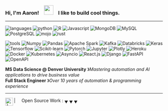 ### Hi, I'm Aaron! &nbsp;&nbsp; <img src="https://media.giphy.com/media/hvRJCLFzcasrR4ia7z/giphy.gif" width="30"/> &nbsp;&nbsp; I like to build cool things.</sup>

----

![languages](https://img.shields.io/static/v1?label=&message=languages:&color=555&style=flat-square)
![python](https://img.shields.io/static/v1?logo=python&label=&message=python&color=111&logoColor=AAA&style=flat-square&link=)
![R](https://img.shields.io/static/v1?logo=R&label=&message=R&color=111&logoColor=AAA&style=flat-square&link=)
![Javascript](https://img.shields.io/static/v1?logo=Javascript&label=&message=Javascript&color=111&logoColor=AAA&style=flat-square&link=)
![MongoDB](https://img.shields.io/static/v1?logo=MongoDB&label=&message=MongoDB&color=111&logoColor=AAA&style=flat-square&link=)
![MySQL](https://img.shields.io/static/v1?logo=MySQL&label=&message=MySQL&color=111&logoColor=AAA&style=flat-square&link=)
![PostgreSQL](https://img.shields.io/static/v1?logo=postgresql&label=&message=postgresql&color=111&logoColor=AAA&style=flat-square&link=)
![mojo](https://img.shields.io/static/v1?logo=Fireship&label=&message=mojo&color=111&logoColor=AAA&style=flat-square&link=)
![rust](https://img.shields.io/static/v1?logo=rust&label=&message=rust&color=111&logoColor=AAA&style=flat-square&link=)


![tools](https://img.shields.io/static/v1?label=&message=tools:&color=555&style=flat-square)
![Numpy](https://img.shields.io/static/v1?logo=Numpy&label=&message=Numpy&color=111&logoColor=AAA&style=flat-square&link=)
![Pandas](https://img.shields.io/static/v1?logo=Pandas&label=&message=Pandas&color=111&logoColor=AAA&style=flat-square&link=)
![Apache Spark](https://img.shields.io/badge/apache%20spark-%23E25A1C.svg?&style=flat-square&logo=apache%20spark&logoColor=white&color=111)
![Kafka](https://img.shields.io/static/v1?logo=Kafka&label=&message=Kafka&color=111&logoColor=AAA&style=flat-square&link=)
![Databricks](https://img.shields.io/badge/databricks-%23FF3621.svg?&style=flat-square&logo=databricks&logoColor=white&color=111)
![Keras](https://img.shields.io/badge/keras-%23D00000.svg?&style=flat-square&logo=keras&logoColor=white&color=111)
![Tensorflow](https://img.shields.io/badge/tensorflow-%23FF6F00.svg?&style=flat-square&logo=tensorflow&logoColor=white&color=111)
![Scikit-learn](https://img.shields.io/badge/scikit--learn-%23F7931E.svg?&style=flat-square&logo=scikit-learn&logoColor=white&color=111)
![Pytorch](https://img.shields.io/badge/pytorch-%23EE4C2C.svg?&style=flat-square&logo=pytorch&logoColor=white&color=111)
![Jupyter](https://img.shields.io/static/v1?logo=Jupyter&label=&message=Jupyter&color=111&logoColor=AAA&style=flat-square)
![Plotly](https://img.shields.io/static/v1?logo=Plotly&label=&message=Plotly&color=111&logoColor=AAA&style=flat-square&link=)
![Heroku](https://img.shields.io/badge/Heroku-430098?style=flat-square&logo=heroku&logoColor=white&color=111)
![Docker](https://img.shields.io/static/v1?logo=docker&label=&message=docker&color=111&logoColor=AAA&style=flat-square)
![Kubernetes](https://img.shields.io/static/v1?logo=Kubernetes&label=&message=Kubernetes&color=111&logoColor=AAA&style=flat-square&link=)
![Asyncio](https://img.shields.io/static/v1?label=&message=Asyncio&color=111&style=flat-square)
![React.js](https://img.shields.io/static/v1?label=&message=React.js&color=111&style=flat-square&logo=React&logoColor=AAA)
![Django](https://img.shields.io/static/v1?label=&message=Django&color=111&style=flat-square&logo=Django&logoColor=white)
![FastAPI](https://img.shields.io/static/v1?label=&message=FastAPI&color=111&style=flat-square&logo=FastAPI&logoColor=AAA)
![OpenAPI](https://img.shields.io/static/v1?label=&message=OpenAPI&color=111&style=flat-square&logo=OpenAPI-Initiative&logoColor=AAA)

**MS Data Science @ Denver University** &#12299;_Mastering automation and AI applications to drive business value_
<br/>
**Full Stack Engineer** &#12299;_Over 10 years of automation & programming experience_
<br/>

----
<a href="https://linkedin.com/in/aaron-stopher">
  <img align="left" alt="Aaron's LinkedIn" width="25px" src="https://www.svgrepo.com/show/75820/linkedin.svg"/>
</a>

| &nbsp;&nbsp;&nbsp; Open Source Work : <sub>&#9660; &#9660; &#9660;</sub>

